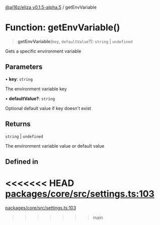 [@ai16z/eliza v0.1.5-alpha.5](../index.md) / getEnvVariable

# Function: getEnvVariable()

> **getEnvVariable**(`key`, `defaultValue`?): `string` \| `undefined`

Gets a specific environment variable

## Parameters

• **key**: `string`

The environment variable key

• **defaultValue?**: `string`

Optional default value if key doesn't exist

## Returns

`string` \| `undefined`

The environment variable value or default value

## Defined in

<<<<<<< HEAD
[packages/core/src/settings.ts:103](https://github.com/konstantine25b/eliza/blob/main/packages/core/src/settings.ts#L103)
=======
[packages/core/src/settings.ts:103](https://github.com/ai16z/eliza/blob/main/packages/core/src/settings.ts#L103)
>>>>>>> main
